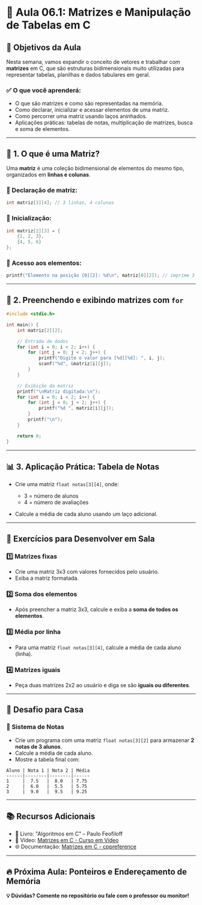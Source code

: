 # 🚀 Aula 06.1: Matrizes e Manipulação de Tabelas em C

## 📌 Objetivos da Aula
Nesta semana, vamos expandir o conceito de vetores e trabalhar com **matrizes** em C, que são estruturas bidimensionais muito utilizadas para representar tabelas, planilhas e dados tabulares em geral.

### ✅ O que você aprenderá:
- O que são matrizes e como são representadas na memória.
- Como declarar, inicializar e acessar elementos de uma matriz.
- Como percorrer uma matriz usando laços aninhados.
- Aplicações práticas: tabelas de notas, multiplicação de matrizes, busca e soma de elementos.

---

## 📖 1. O que é uma Matriz?
Uma **matriz** é uma coleção bidimensional de elementos do mesmo tipo, organizados em **linhas e colunas**.

### 📌 Declaração de matriz:
```c
int matriz[3][4]; // 3 linhas, 4 colunas
```

### 📌 Inicialização:
```c
int matriz[2][3] = {
    {1, 2, 3},
    {4, 5, 6}
};
```

### 📌 Acesso aos elementos:
```c
printf("Elemento na posição [0][2]: %d\n", matriz[0][2]); // imprime 3
```

---

## 🔄 2. Preenchendo e exibindo matrizes com `for`
```c
#include <stdio.h>

int main() {
    int matriz[2][2];

    // Entrada de dados
    for (int i = 0; i < 2; i++) {
        for (int j = 0; j < 2; j++) {
            printf("Digite o valor para [%d][%d]: ", i, j);
            scanf("%d", &matriz[i][j]);
        }
    }

    // Exibição da matriz
    printf("\nMatriz digitada:\n");
    for (int i = 0; i < 2; i++) {
        for (int j = 0; j < 2; j++) {
            printf("%d ", matriz[i][j]);
        }
        printf("\n");
    }

    return 0;
}
```

---

## 📊 3. Aplicação Prática: Tabela de Notas
- Crie uma matriz `float notas[3][4]`, onde:
  - 3 = número de alunos
  - 4 = número de avaliações

- Calcule a média de cada aluno usando um laço adicional.

---

## 📝 Exercícios para Desenvolver em Sala

### 1️⃣ Matrizes fixas
- Crie uma matriz 3x3 com valores fornecidos pelo usuário.
- Exiba a matriz formatada.

### 2️⃣ Soma dos elementos
- Após preencher a matriz 3x3, calcule e exiba a **soma de todos os elementos**.

### 3️⃣ Média por linha
- Para uma matriz `float notas[3][4]`, calcule a média de cada aluno (linha).

### 4️⃣ Matrizes iguais
- Peça duas matrizes 2x2 ao usuário e diga se são **iguais ou diferentes**.

---

## 🎯 Desafio para Casa

### 📌 Sistema de Notas
- Crie um programa com uma matriz `float notas[3][2]` para armazenar **2 notas de 3 alunos**.
- Calcule a média de cada aluno.
- Mostre a tabela final com:
```
Aluno | Nota 1 | Nota 2 | Média
------|--------|--------|------
1     |  7.5   |  8.0   | 7.75
2     |  6.0   |  5.5   | 5.75
3     |  9.0   |  9.5   | 9.25
```

---

## 📚 Recursos Adicionais
- 📘 Livro: "Algoritmos em C" – Paulo Feofiloff
- 🎥 Vídeo: [Matrizes em C - Curso em Vídeo]([https://www.youtube.com/watch?v=Xu1sZbnTntM](https://www.youtube.com/watch?v=OPa3tY4ne38&pp=ygUfTWF0cml6ZXMgZW0gQyAtIEN1cnNvIGVtIFbDrWRlbw%3D%3D))
- 🌐 Documentação: [Matrizes em C - cppreference](https://en.cppreference.com/w/c/language/array)

---

## 🔥 Próxima Aula: Ponteiros e Endereçamento de Memória

**💡 Dúvidas? Comente no repositório ou fale com o professor ou monitor!**
